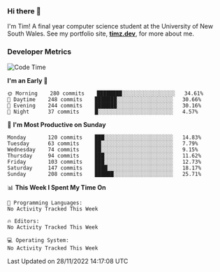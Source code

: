 ### Hi there 👋

I'm Tim! A final year computer science student at the University of New South
Wales. See my portfolio site, <strong><a href="https://timz.dev">timz.dev</a></strong>,
for more about me.

### Developer Metrics

<!-- [![Top Languages](https://github-readme-stats.vercel.app/api/wakatime?username=Tymotex&langs_count=5&custom_title=Top%205%20Languages&hide=Other&theme=material-palenight)](https://github.com/anuraghazra/github-readme-stats) -->

<!--START_SECTION:waka-->
![Code Time](http://img.shields.io/badge/Code%20Time-1%2C114%20hrs%2051%20mins-blue)

**I'm an Early 🐤** 

```text
🌞 Morning    280 commits    ████████░░░░░░░░░░░░░░░░░   34.61% 
🌆 Daytime    248 commits    ███████░░░░░░░░░░░░░░░░░░   30.66% 
🌃 Evening    244 commits    ███████░░░░░░░░░░░░░░░░░░   30.16% 
🌙 Night      37 commits     █░░░░░░░░░░░░░░░░░░░░░░░░   4.57%

```
📅 **I'm Most Productive on Sunday** 

```text
Monday       120 commits    ███░░░░░░░░░░░░░░░░░░░░░░   14.83% 
Tuesday      63 commits     ██░░░░░░░░░░░░░░░░░░░░░░░   7.79% 
Wednesday    74 commits     ██░░░░░░░░░░░░░░░░░░░░░░░   9.15% 
Thursday     94 commits     ███░░░░░░░░░░░░░░░░░░░░░░   11.62% 
Friday       103 commits    ███░░░░░░░░░░░░░░░░░░░░░░   12.73% 
Saturday     147 commits    ████░░░░░░░░░░░░░░░░░░░░░   18.17% 
Sunday       208 commits    ██████░░░░░░░░░░░░░░░░░░░   25.71%

```


📊 **This Week I Spent My Time On** 

```text
💬 Programming Languages: 
No Activity Tracked This Week

🔥 Editors: 
No Activity Tracked This Week

💻 Operating System: 
No Activity Tracked This Week

```


 Last Updated on 28/11/2022 14:17:08 UTC
<!--END_SECTION:waka-->

<!-- [![Tymotex's GitHub stats](https://github-readme-stats.vercel.app/api?username=Tymotex)](https://github.com/anuraghazra/github-readme-stats) -->
